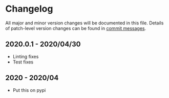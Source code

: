 # Changelog
All major and minor version changes will be documented in this file. Details of
patch-level version changes can be found in [commit messages](../../commits/master).

## 2020.0.1 - 2020/04/30
- Linting fixes
- Test fixes

## 2020 - 2020/04
- Put this on pypi
